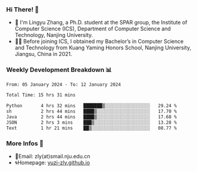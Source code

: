 ### Hi There! 👋 
- 🐳 I'm Lingyu Zhang, a Ph.D. student at the SPAR group, the Institute of Computer Science (ICS), Department of Computer Science and Technology, Nanjing University.
- 🧑‍🎓 Before joining ICS, I obtained my Bachelor’s in Computer Science and Technology from Kuang Yaming Honors School, Nanjing University, Jiangsu, China in 2021.

### Weekly Development Breakdown :bar_chart:

<!--START_SECTION:waka-->

```txt
From: 05 January 2024 - To: 12 January 2024

Total Time: 15 hrs 31 mins

Python       4 hrs 32 mins   ███████▒░░░░░░░░░░░░░░░░░   29.24 %
sh           2 hrs 44 mins   ████▒░░░░░░░░░░░░░░░░░░░░   17.70 %
Java         2 hrs 44 mins   ████▒░░░░░░░░░░░░░░░░░░░░   17.68 %
JSON         2 hrs 3 mins    ███▒░░░░░░░░░░░░░░░░░░░░░   13.28 %
Text         1 hr 21 mins    ██▒░░░░░░░░░░░░░░░░░░░░░░   08.77 %
```

<!--END_SECTION:waka-->

<!--
### Github Contributions :octocat:

![](https://raw.githubusercontent.com/yuzi-zly/yuzi-zly/output/github-contribution-grid-snake.svg)              
-->

### More Infos 📖

- 📧Email: zly(at)smail.nju.edu.cn
- 🌀Homepage: [yuzi-zly.github.io](https://yuzi-zly.github.io/)
